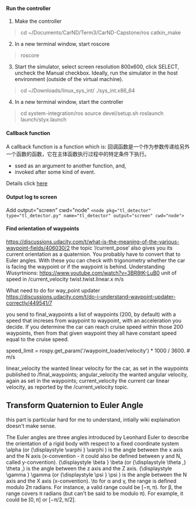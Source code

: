 #### Run the controller

1. Make the controller
>cd ~/Documents/CarND/Term3/CarND-Capstone/ros
>catkin_make

2. In a new terminal window, start roscore
>roscore

3. Start the simulator, select screen resolution 800x600, click SELECT, uncheck the Manual checkbox. Ideally, run the simulator in the host environment (outside of the virtual machine).
>cd ~/Downloads/linux_sys_int/
>./sys_int.x86_64 
4. In a new terminal window, start the controller
>cd system-integration/ros
>source devel/setup.sh
>roslaunch launch/styx.launch

#### Callback function
A callback function is a function which is:
回调函数是一个作为参数传递给另外一个函数的函数，它在主体函数执行过程中的特定条件下执行。
- ssed as an argument to another function, and,
- invoked after some kind of event.  

Details click [here](http://www.jianshu.com/p/28481090ae94)





#### Output log to screen
Add output="screen" cwd="node"
```<node pkg="tl_detector" type="tl_detector.py" name="tl_detector" output="screen" cwd="node">```

#### Find orientation of waypoints 
https://discussions.udacity.com/t/what-is-the-meaning-of-the-various-waypoint-fields/406030/2
the topic ‘/current_pose’ also gives you its current orientation as a quaternion. You probably have to convert that to Euler angles. With these you can check with trigonometry whether the car is facing the waypoint or if the waypoint is behind.
Understanding Wusyrtnions: https://www.youtube.com/watch?v=3BR8tK-LuB0
unit of speed in /current_velocity twist.twist.linear.x  m/s


What need to do for way_point updater
https://discussions.udacity.com/t/do-i-understand-waypoint-updater-correctly/449541/7

you send to final_waypoints a list of waypoints (200, by default) with a speed that increses from waypoint to waypoint, with an acceleration you decide. If you determine the car can reach cruise speed within those 200 waypoints, then from that given waypoint they all have constant speed equal to the cruise speed.


speed_limit = rospy.get_param('/waypoint_loader/velocity') * 1000 / 3600. # m/s


linear_velocity the wanted linear velocity for the car, as set in the waypoints published to /final_waypoints;
angular_velocity the wanted angular velocity, again as set in the waypoints;
current_velocity the current car linear velocity, as reported by the /current_velocity topic.


## Transform Quaternion to Euler Angle

this part is particular hard for me to understand, intially wiki explaination doesn't make sense.

The Euler angles are three angles introduced by Leonhard Euler to describe the orientation of a rigid body with respect to a fixed coordinate system
\alpha  (or {\displaystyle \varphi } \varphi ) is the angle between the x axis and the N axis (x-convention - it could also be defined between y and N, called y-convention).
{\displaystyle \beta } \beta  (or {\displaystyle \theta \,} \theta \,) is the angle between the z axis and the Z axis.
{\displaystyle \gamma } \gamma  (or {\displaystyle \psi } \psi ) is the angle between the N axis and the X axis (x-convention).
\to
for α and γ, the range is defined modulo 2π radians. For instance, a valid range could be [−π, π).
for β, the range covers π radians (but can't be said to be modulo π). For example, it could be [0, π] or [−π/2, π/2].